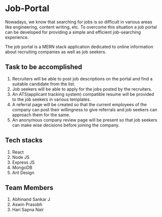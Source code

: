 # Job-Portal
Nowadays, we know that searching for jobs is so difficult in various areas like engineering, content writing, etc. To overcome this situation a job portal can be developed for providing a simple and efficient job-searching experience. 

The job portal is a MERN stack application dedicated to online information about recruiting companies as well as job seekers.

## Task to be accomplished
1. Recruiters will be able to post job descriptions on the portal and find a suitable candidate from the list.
2. Job seekers will be able to apply for the jobs posted by the recruiters.
3. An ATS(applicant tracking system) compatible resume will be provided to the job seekers in various templates.
4. A referral page will be created so that the current employees of the company can post their willingness to give referrals and job seekers can approach them for the same.
5. An anonymous company review page will be present so that job seekers can make wise decisions before joining the company.

## Tech stacks
1. React 
2. Node JS 
3. Express JS 
4. MongoDB
5. Ant Design 

## Team Members
1. Abhinand Sankar J     
2. Aswin Prasobh
3. Hari Sapna Nair
